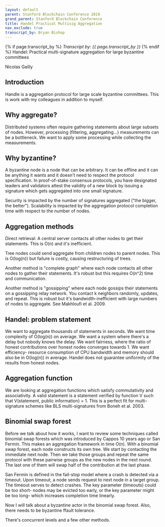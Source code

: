 ```yaml
---
layout: default
parent: Stanford Blockchain Conference 2019
grand_parent: Stanford Blockchain Conference
title: Handel Practical Multisig Aggregation
nav_exclude: true
transcript_by: Bryan Bishop
---
```


{% if page.transcript_by %} <i>Transcript by:
{{ page.transcript_by }}</i> {% endif %} Handel: Practical
multi-signature aggregation for large byzantine committees

Nicolas Gailly

## Introduction

Handle is a aggregation protocol for large scale byzantine committees.
This is work with my colleagues in addition to myself.

## Why aggregate?

Distributed systems often require gathering statements about large
subsets of nodes. However, processing (filtering, aggregating...)
measurements can be a bottleneck. We want to apply some processing while
collecting the measurements.

## Why byzantine?

A byzantine node is a node that can be arbitrary. It can be offline and
it can be anything it wants and it doesn't need to respect the protocol
specification. In proof-of-stake consensus protocols, you have
designated leaders and validators attest the validity of a new block by
issuing a signature which gets aggregated into one small signature.

Security is impacted by the number of signatures aggregated ("the
bigger, the better"). Scalability is impacted by the aggregation
protocol completion time with respect to the number of nodes.

## Aggregation methods

Direct retrieval: A central server contacts all other nodes to get their
statements. This is O(n) and it's inefficient.

Tree nodes could send aggregate from children nodes to parent nodes.
This is O(log(n)) but failure is costly, causing restructuring of trees.

Another method is "complete graph" where each node contacts all other
nodes to gather their statements. It's robust but this requires O(n^2)
time and communication.

Another method is "gossipping" where each node gossips their statements
on a gossipping relay network. You contact k neighbors randomly,
updates, and repeat. This is robust but it's bandwidth-inefficient with
large numbers of nodes to aggregate. See Makhloufi et al. 2009.

## Handel: problem statement

We want to aggregate thousands of statements in seconds. We want time
complexity of O(log(n)) on average. We want a system where there's a
delay but nobody knows the delay. We want fairness, where the ratio of
honest contributions over honest nodes converges towards 1. We want
efficiency- resource consumption of CPU bandwidth and memory should also
be in O(log(n)) in average. Handel does not guarantee uniformity of the
results from honest nodes.

## Aggregation function

We are looking at aggregation functions which satisfy commutativity and
associativity. A valid statement is a statement verified by function V
such that V(statement, public information) = 1. This is a perfect fit
for multi-signature schemes like BLS multi-signatures from Boneh et
al. 2003.

## Binomial swap forest

Before we talk about how it works, I want to review some techniques
called binomial swap forests which was introduced by Cappos 10 years ago
or San Fermin. This makes an aggregation framework in time O(n). With a
binomial swap forest, each node constructs its own tree. We start by
contacting the immediate next node. Then we take those groups and repeat
the same protocol with these pairwise groups as the new nodes in the
next round. The last one of them will swap half of the contribution at
the last phase.

San Fermin is defined in the fail-stop model where a crash is detected
via a timeout. Upon timeout, a node sends request to next node in a
target group. The timeout serves to detect crashes. The key parameter
(timeouts) could be too short- nodes may be evicted too early, or the
key parameter might be too long- which increases completion time
linearly.

Now I will talk about a byzantine actor in the binomial swap forest.
Also, there needs to be byzantine ffault tolerance.

There's concurrent levels and a few other methods.
